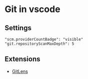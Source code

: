 # Git in vscode

## Settings


```shell
"scm.providerCountBadge": "visible"
"git.repositoryScanMaxDepth": 5 
```

## Extensions

- [GitLens](gitlens.md)

